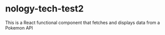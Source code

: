 # nology-tech-test2
This is a React functional component that fetches and displays data from a Pokemon API
